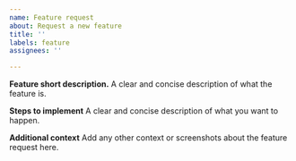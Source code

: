 ```yaml
---
name: Feature request
about: Request a new feature
title: ''
labels: feature
assignees: ''

---
```


**Feature short description.**
A clear and concise description of what the feature is.

**Steps to implement**
A clear and concise description of what you want to happen.

**Additional context**
Add any other context or screenshots about the feature request here.
